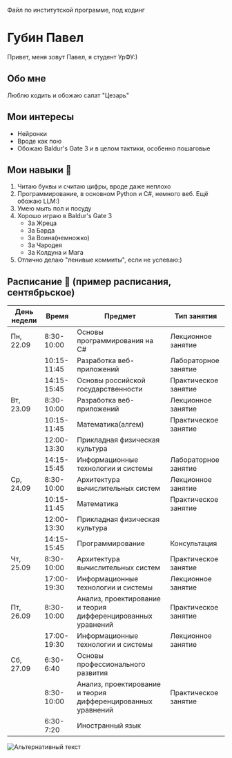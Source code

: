 Файл по институтской программе, под кодинг
# Губин Павел

Привет, меня зовут Павел, я студент УрФУ:)

## Обо мне

Люблю кодить и обожаю салат "Цезарь"

## Мои интересы 
-   Нейронки
-   Вроде как пою
-   Обожаю Baldur's Gate 3 и в целом тактики, особенно пошаговые

## Мои навыки :muscle:

1.  Читаю буквы и считаю цифры, вроде даже неплохо
2.  Программирование, в основном Python и C#, немного веб. Ещё обожаю LLM:)
3.  Умею мыть пол и посуду
4.  Хорошо играю в Baldur's Gate 3 
    - За Жреца
    - За Барда
    - За Воина(немножко)
    - За Чародея
    - За Колдуна и Мага
5. Отлично делаю "ленивые коммиты", если не успеваю:)


## Расписание :calendar: (пример расписания, сентябрьское)
| День недели | Время      | Предмет                                   | Тип занятия       |
|-------------|------------|-------------------------------------------|--------------------|
| Пн, 22.09   | 8:30-10:00 | Основы программирования на C#                  | Лекционное занятие |
|             | 10:15-11:45| Разработка веб-приложений               | Лабораторное занятие |
|             | 14:15-15:45| Основы российской государственности     | Практическое занятие |
| Вт, 23.09   | 8:30-10:00 | Разработка веб-приложений               | Лекционное занятие |
|             | 10:15-11:45| Математика(алгем)                 | Практическое занятие |
|             | 12:00-13:30| Прикладная физическая культура          |                   |
|             | 14:15-15:45| Информационные технологии и системы     | Лабораторное занятие |
| Ср, 24.09   | 8:30-10:00 | Архитектура вычислительных систем        | Лекционное занятие |
|             | 10:15-11:45| Математика                 | Практическое занятие |
|             | 12:00-13:30| Прикладная физическая культура          |                   |
|             | 14:15-15:45| Программирование                  | Консультация       |
| Чт, 25.09   | 8:30-10:00 | Архитектура вычислительных систем        | Практическое занятие |
|             | 17:00-19:30| Информационные технологии и системы     | Лекционное занятие |
| Пт, 26.09   | 8:30-10:00 | Анализ, проектирование и теория дифференцированных уравнений | Практическое занятие |
|             | 17:00-19:30| Информационные технологии и системы     | Лекционное занятие |
| Сб, 27.09   | 6:30-6:40  | Основы профессионального развития    |                   |
|             | 8:30-10:00 | Анализ, проектирование и теория дифференцированных уравнений | Практическое занятие |
|             | 6:30-7:20  | Иностранный язык                       |                   |

![Альтернативный текст](https://i.pinimg.com/564x/c0/f8/2a/c0f82a9aeaf56ddc433b81b09026511f.jpg)
